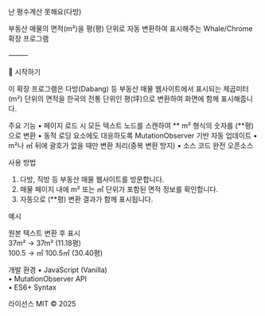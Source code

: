 난 평수계산 못해요(다방)

부동산 매물의 면적(m²)을 평(평) 단위로 자동 변환하여 표시해주는 Whale/Chrome 확장 프로그램

⸻

🚀 시작하기

이 확장 프로그램은 다방(Dabang) 등 부동산 매물 웹사이트에서 표시되는 제곱미터(m²) 단위의 면적을 한국의 전통 단위인 평(坪)으로 변환하여 화면에 함께 표시해줍니다.

주요 기능
•	페이지 로드 시 모든 텍스트 노드를 스캔하여 ** m² 형식의 숫자를 (**평)으로 변환
•	동적 로딩 요소에도 대응하도록 MutationObserver 기반 자동 업데이트
•	m²나 ㎡ 뒤에 괄호가 없을 때만 변환 처리(중복 변환 방지)
•	소스 코드 완전 오픈소스

사용 방법
1.	다방, 직방 등 부동산 매물 웹사이트를 방문합니다.
2.	매물 페이지 내에 m² 또는 ㎡ 단위가 포함된 면적 정보를 확인합니다.
3.	자동으로 (**평) 변환 결과가 함께 표시됩니다.

예시

원본 텍스트	변환 후 표시<br>
37m² ->	37m² (11.18평)<br>
100.5 -> ㎡	100.5㎡ (30.40평)

개발 환경
•	JavaScript (Vanilla)<br>
•	MutationObserver API<br>
•	ES6+ Syntax<br>

라이선스
MIT © 2025
